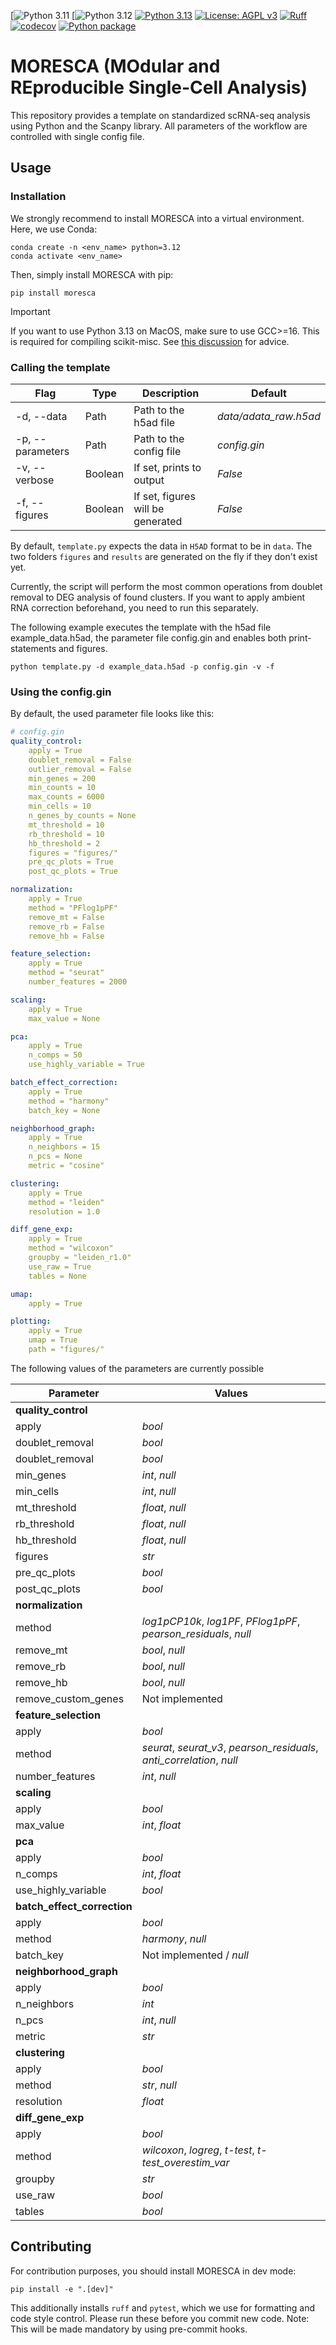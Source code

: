 [![Python 3.11](https://img.shields.io/badge/python-3.11-blue.svg)
[![Python 3.12](https://img.shields.io/badge/python-3.12-blue.svg)
[![Python 3.13](https://img.shields.io/badge/python-3.13-blue.svg)](https://www.python.org/downloads/release/python-3109/)
[![License: AGPL v3](https://img.shields.io/badge/License-AGPL%20v3-blue.svg)](https://www.gnu.org/licenses/agpl-3.0)
[![Ruff](https://img.shields.io/endpoint?url=https://raw.githubusercontent.com/astral-sh/ruff/main/assets/badge/v2.json)](https://github.com/astral-sh/ruff)
[![codecov](https://codecov.io/gh/claassenlab/MORESCA/branch/main/graph/badge.svg?token=WHUCNFSPJF)](https://codecov.io/gh/claassenlab/MORESCA)
[![Python package](https://github.com/claassenlab/MORESCA/actions/workflows/python-package.yml/badge.svg)](https://github.com/claassenlab/MORESCA/actions/workflows/python-package.yml)


# MORESCA (MOdular and REproducible Single-Cell Analysis)

This repository provides a template  on standardized scRNA-seq analysis using Python and the Scanpy library. All parameters of the workflow are controlled with single config file.

## Usage

### Installation

We strongly recommend to install MORESCA into a virtual environment. Here, we use Conda:

    conda create -n <env_name> python=3.12
    conda activate <env_name>

Then, simply install MORESCA with pip:

    pip install moresca

> [!IMPORTANT]
> If you want to use Python 3.13 on MacOS, make sure to use GCC>=16. This is required for compiling scikit-misc. See [this discussion](https://stackoverflow.com/questions/48174684/fortran-codes-wont-compile-on-mac-with-gfortran) for advice.

### Calling the template

| Flag | Type | Description | Default |
| - | -  | - | - |
| -d, --data | Path | Path to the h5ad file | *data/adata_raw.h5ad*
| -p, --parameters | Path | Path to the config file | *config.gin* |
| -v, --verbose | Boolean | If set, prints to output | *False* |
| -f, --figures | Boolean | If set, figures will be generated | *False* |

By default, ```template.py``` expects the data in ```H5AD``` format to be in ```data```. The two folders ```figures``` and ```results``` are generated on the fly if they don't exist yet.

Currently, the script will perform the most common operations from doublet removal to DEG analysis of found clusters. If you want to apply ambient RNA correction beforehand, you need to run this separately.

The following example executes the template with the h5ad file example_data.h5ad, the parameter file config.gin and enables both print-statements and figures.

```python template.py -d example_data.h5ad -p config.gin -v -f```

### Using the config.gin

By default, the used parameter file looks like this:

``` yml
# config.gin
quality_control:
    apply = True
    doublet_removal = False
    outlier_removal = False
    min_genes = 200
    min_counts = 10
    max_counts = 6000
    min_cells = 10
    n_genes_by_counts = None
    mt_threshold = 10
    rb_threshold = 10
    hb_threshold = 2
    figures = "figures/"
    pre_qc_plots = True
    post_qc_plots = True

normalization:
    apply = True
    method = "PFlog1pPF"
    remove_mt = False
    remove_rb = False
    remove_hb = False

feature_selection:
    apply = True
    method = "seurat"
    number_features = 2000

scaling:
    apply = True
    max_value = None

pca:
    apply = True
    n_comps = 50
    use_highly_variable = True

batch_effect_correction:
    apply = True
    method = "harmony"
    batch_key = None

neighborhood_graph:
    apply = True
    n_neighbors = 15
    n_pcs = None
    metric = "cosine"

clustering:
    apply = True
    method = "leiden"
    resolution = 1.0

diff_gene_exp:
    apply = True
    method = "wilcoxon"
    groupby = "leiden_r1.0"
    use_raw = True
    tables = None

umap:
    apply = True

plotting:
    apply = True
    umap = True
    path = "figures/"
  ```

The following values of the parameters are currently possible

| Parameter | Values
| - | -
| **quality_control**
| apply | *bool* |
| doublet_removal | *bool* |
| doublet_removal | *bool* |
| min_genes | *int*, *null* |
| min_cells| *int*, *null* |
| mt_threshold| *float*, *null* |
| rb_threshold| *float*, *null* |
| hb_threshold| *float*, *null* |
| figures| *str*|
| pre_qc_plots | *bool* |
| post_qc_plots | *bool* |
| **normalization**
| method| *log1pCP10k*, *log1PF*, *PFlog1pPF*, *pearson_residuals*, *null*|
| remove_mt| *bool*, *null* |
| remove_rb| *bool*, *null* |
| remove_hb| *bool*, *null* |
| remove_custom_genes| Not implemented |
| **feature_selection**
| apply| *bool* |
| method| *seurat*, *seurat_v3*, *pearson_residuals*, *anti_correlation*, *null*|
| number_features| *int*, *null* |
| **scaling**
| apply| *bool* |
| max_value| *int*, *float* |
| **pca**
| apply| *bool* |
| n_comps| *int*, *float* |
| use_highly_variable| *bool*|
| **batch_effect_correction**
| apply| *bool* |
| method| *harmony*, *null* |
| batch_key| Not implemented / *null* |
| **neighborhood_graph**
| apply| *bool* |
| n_neighbors| *int* |
| n_pcs| *int*, *null* |
| metric| *str* |
| **clustering**
| apply| *bool* |
| method| *str*, *null* |
| resolution| *float*|
| **diff_gene_exp**
| apply| *bool* |
| method| *wilcoxon*, *logreg*, *t-test*, *t-test_overestim_var* |
| groupby| *str* |
| use_raw| *bool* |
| tables| *bool* |

## Contributing

For contribution purposes, you should install MORESCA in dev mode:

    pip install -e ".[dev]"

This additionally installs `ruff` and `pytest`, which we use for formatting and code style control. Please run these before you commit new code.
Note: This will be made mandatory by using pre-commit hooks.
